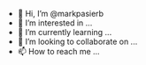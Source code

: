 - 👋 Hi, I’m @markpasierb
- 👀 I’m interested in ...
- 🌱 I’m currently learning ...
- 💞️ I’m looking to collaborate on ...
- 📫 How to reach me ...

<!---
markpasierb/markpasierb is a ✨ special ✨ repository because its `README.md` (this file) appears on your GitHub profile.
You can click the Preview link to take a look at your changes.
--->
